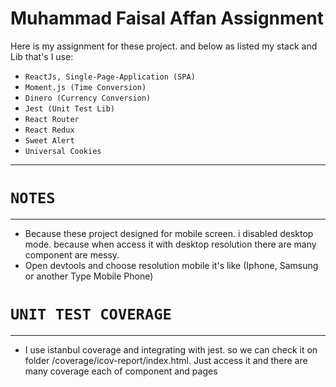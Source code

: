 # Muhammad Faisal Affan Assignment

Here is my assignment for these project. and below as listed my stack and Lib that's I use:

- `ReactJs, Single-Page-Application (SPA)`
- `Moment.js (Time Conversion)`
- `Dinero (Currency Conversion)`
- `Jest (Unit Test Lib)`
- `React Router`
- `React Redux`
- `Sweet Alert`
- `Universal Cookies`
----
# `NOTES`
----
- Because these project designed for mobile screen. i disabled desktop mode. because when access it with desktop resolution there are many component are messy.
- Open devtools and choose resolution mobile it's like (Iphone, Samsung or another Type Mobile Phone)

# `UNIT TEST COVERAGE`
----
- I use istanbul coverage and integrating with jest. so we can check it on folder <rootdir>/coverage/icov-report/index.html. Just access it and there are many coverage each of component and pages
